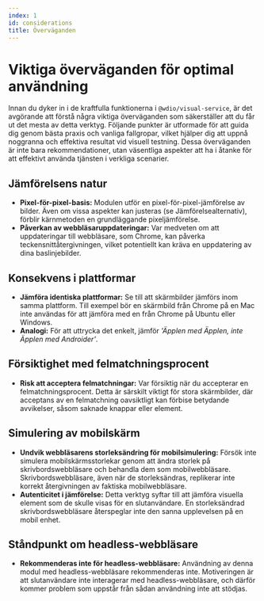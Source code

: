 ```yaml
---
index: 1
id: considerations
title: Överväganden
---
```


# Viktiga överväganden för optimal användning

Innan du dyker in i de kraftfulla funktionerna i `@wdio/visual-service`, är det avgörande att förstå några viktiga överväganden som säkerställer att du får ut det mesta av detta verktyg. Följande punkter är utformade för att guida dig genom bästa praxis och vanliga fallgropar, vilket hjälper dig att uppnå noggranna och effektiva resultat vid visuell testning. Dessa överväganden är inte bara rekommendationer, utan väsentliga aspekter att ha i åtanke för att effektivt använda tjänsten i verkliga scenarier.

## Jämförelsens natur

-   **Pixel-för-pixel-basis:** Modulen utför en pixel-för-pixel-jämförelse av bilder. Även om vissa aspekter kan justeras (se Jämförelsealternativ), förblir kärnmetoden en grundläggande pixeljämförelse.
-   **Påverkan av webbläsaruppdateringar:** Var medveten om att uppdateringar till webbläsare, som Chrome, kan påverka teckensnittåtergivningen, vilket potentiellt kan kräva en uppdatering av dina baslinjebilder.

## Konsekvens i plattformar

-   **Jämföra identiska plattformar:** Se till att skärmbilder jämförs inom samma plattform. Till exempel bör en skärmbild från Chrome på en Mac inte användas för att jämföra med en från Chrome på Ubuntu eller Windows.
-   **Analogi:** För att uttrycka det enkelt, jämför _'Äpplen med Äpplen, inte Äpplen med Androider'_.

## Försiktighet med felmatchningsprocent

-   **Risk att acceptera felmatchningar:** Var försiktig när du accepterar en felmatchningsprocent. Detta är särskilt viktigt för stora skärmbilder, där acceptans av en felmatchning oavsiktligt kan förbise betydande avvikelser, såsom saknade knappar eller element.

## Simulering av mobilskärm

-   **Undvik webbläsarens storleksändring för mobilsimulering:** Försök inte simulera mobilskärmsstorlekar genom att ändra storlek på skrivbordswebbläsare och behandla dem som mobilwebbläsare. Skrivbordswebbläsare, även när de storleksändras, replikerar inte korrekt återgivningen av faktiska mobilwebbläsare.
-   **Autenticitet i jämförelse:** Detta verktyg syftar till att jämföra visuella element som de skulle visas för en slutanvändare. En storleksändrad skrivbordswebbläsare återspeglar inte den sanna upplevelsen på en mobil enhet.

## Ståndpunkt om headless-webbläsare

-   **Rekommenderas inte för headless-webbläsare:** Användning av denna modul med headless-webbläsare rekommenderas inte. Motiveringen är att slutanvändare inte interagerar med headless-webbläsare, och därför kommer problem som uppstår från sådan användning inte att stödjas.